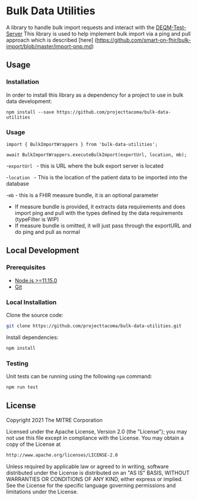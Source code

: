 # Bulk Data Utilities 

A library to handle  bulk import requests and interact with the [DEQM-Test-Server](https://github.com/projecttacoma/deqm-test-server) This library is used to help implement bulk import via a  ping and pull approach which is described [here] (https://github.com/smart-on-fhir/bulk-import/blob/master/import-pnp.md)

## Usage 
###  Installation
In order to install this library as a dependency for a project  to use in bulk data development: 

```npm install --save https://github.com/projecttacoma/bulk-data-utilities```

### Usage

```import { BulkImportWrappers } from 'bulk-data-utilities';```

```await BulkImportWrappers.executeBulkImport(exportUrl, location, mb);```

 -```exportUrl ``` - this is URL where the bulk export server is located 

 -```location ``` -  This is the location of the patient data to be imported into the database

 -```mb``` - this is a FHIR measure bundle, it is an optional parameter 
  - If measure bundle is provided, it extracts data requirements and does import ping and pull with the types defined by the data requirements (typeFilter is WIP)
- If measure bundle is omitted, it will just pass through the exportURL and do ping and pull as normal

## Local Development
### Prerequisites

- [Node.js >=11.15.0](https://nodejs.org/en/)
- [Git](https://git-scm.com/)


### Local Installation

Clone the source code:

```bash
git clone https://github.com/projecttacoma/bulk-data-utilities.git
```

Install dependencies:

```bash
npm install
```

### Testing

Unit tests can be running using the following `npm` command:

```bash
npm run test
```


## License

Copyright 2021 The MITRE Corporation

Licensed under the Apache License, Version 2.0 (the "License"); you may not use this file except in compliance with the License. You may obtain a copy of the License at

```bash
http://www.apache.org/licenses/LICENSE-2.0
```

Unless required by applicable law or agreed to in writing, software distributed under the License is distributed on an "AS IS" BASIS, WITHOUT WARRANTIES OR CONDITIONS OF ANY KIND, either express or implied. See the License for the specific language governing permissions and limitations under the License.
